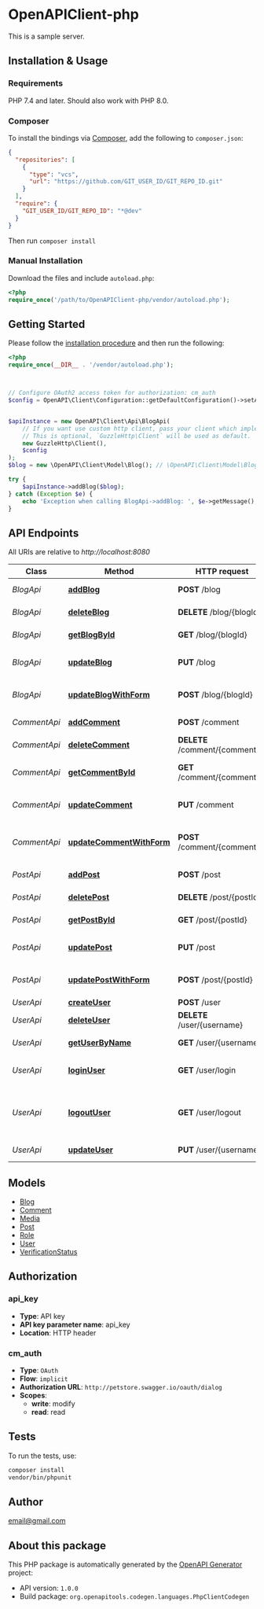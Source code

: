 # OpenAPIClient-php

This is a sample server.



## Installation & Usage

### Requirements

PHP 7.4 and later.
Should also work with PHP 8.0.

### Composer

To install the bindings via [Composer](https://getcomposer.org/), add the following to `composer.json`:

```json
{
  "repositories": [
    {
      "type": "vcs",
      "url": "https://github.com/GIT_USER_ID/GIT_REPO_ID.git"
    }
  ],
  "require": {
    "GIT_USER_ID/GIT_REPO_ID": "*@dev"
  }
}
```

Then run `composer install`

### Manual Installation

Download the files and include `autoload.php`:

```php
<?php
require_once('/path/to/OpenAPIClient-php/vendor/autoload.php');
```

## Getting Started

Please follow the [installation procedure](#installation--usage) and then run the following:

```php
<?php
require_once(__DIR__ . '/vendor/autoload.php');



// Configure OAuth2 access token for authorization: cm_auth
$config = OpenAPI\Client\Configuration::getDefaultConfiguration()->setAccessToken('YOUR_ACCESS_TOKEN');


$apiInstance = new OpenAPI\Client\Api\BlogApi(
    // If you want use custom http client, pass your client which implements `GuzzleHttp\ClientInterface`.
    // This is optional, `GuzzleHttp\Client` will be used as default.
    new GuzzleHttp\Client(),
    $config
);
$blog = new \OpenAPI\Client\Model\Blog(); // \OpenAPI\Client\Model\Blog | Blog object that needs to be added

try {
    $apiInstance->addBlog($blog);
} catch (Exception $e) {
    echo 'Exception when calling BlogApi->addBlog: ', $e->getMessage(), PHP_EOL;
}

```

## API Endpoints

All URIs are relative to *http://localhost:8080*

Class | Method | HTTP request | Description
------------ | ------------- | ------------- | -------------
*BlogApi* | [**addBlog**](docs/Api/BlogApi.md#addblog) | **POST** /blog | Add a new blog
*BlogApi* | [**deleteBlog**](docs/Api/BlogApi.md#deleteblog) | **DELETE** /blog/{blogId} | Deletes a blog
*BlogApi* | [**getBlogById**](docs/Api/BlogApi.md#getblogbyid) | **GET** /blog/{blogId} | Find blog by ID
*BlogApi* | [**updateBlog**](docs/Api/BlogApi.md#updateblog) | **PUT** /blog | Update an existing blog
*BlogApi* | [**updateBlogWithForm**](docs/Api/BlogApi.md#updateblogwithform) | **POST** /blog/{blogId} | Updates a blog with form data
*CommentApi* | [**addComment**](docs/Api/CommentApi.md#addcomment) | **POST** /comment | Add a new comment
*CommentApi* | [**deleteComment**](docs/Api/CommentApi.md#deletecomment) | **DELETE** /comment/{commentId} | Deletes a comment
*CommentApi* | [**getCommentById**](docs/Api/CommentApi.md#getcommentbyid) | **GET** /comment/{commentId} | Find comment by ID
*CommentApi* | [**updateComment**](docs/Api/CommentApi.md#updatecomment) | **PUT** /comment | Update an existing comment
*CommentApi* | [**updateCommentWithForm**](docs/Api/CommentApi.md#updatecommentwithform) | **POST** /comment/{commentId} | Updates a comment with form data
*PostApi* | [**addPost**](docs/Api/PostApi.md#addpost) | **POST** /post | Add a new post
*PostApi* | [**deletePost**](docs/Api/PostApi.md#deletepost) | **DELETE** /post/{postId} | Deletes a post
*PostApi* | [**getPostById**](docs/Api/PostApi.md#getpostbyid) | **GET** /post/{postId} | Find post by ID
*PostApi* | [**updatePost**](docs/Api/PostApi.md#updatepost) | **PUT** /post | Update an existing post
*PostApi* | [**updatePostWithForm**](docs/Api/PostApi.md#updatepostwithform) | **POST** /post/{postId} | Updates a post with form data
*UserApi* | [**createUser**](docs/Api/UserApi.md#createuser) | **POST** /user | Create user
*UserApi* | [**deleteUser**](docs/Api/UserApi.md#deleteuser) | **DELETE** /user/{username} | Delete user
*UserApi* | [**getUserByName**](docs/Api/UserApi.md#getuserbyname) | **GET** /user/{username} | Get user by user name
*UserApi* | [**loginUser**](docs/Api/UserApi.md#loginuser) | **GET** /user/login | Logs user into the system
*UserApi* | [**logoutUser**](docs/Api/UserApi.md#logoutuser) | **GET** /user/logout | Logs out current logged in user session
*UserApi* | [**updateUser**](docs/Api/UserApi.md#updateuser) | **PUT** /user/{username} | Updated user

## Models

- [Blog](docs/Model/Blog.md)
- [Comment](docs/Model/Comment.md)
- [Media](docs/Model/Media.md)
- [Post](docs/Model/Post.md)
- [Role](docs/Model/Role.md)
- [User](docs/Model/User.md)
- [VerificationStatus](docs/Model/VerificationStatus.md)

## Authorization

### api_key

- **Type**: API key
- **API key parameter name**: api_key
- **Location**: HTTP header



### cm_auth

- **Type**: `OAuth`
- **Flow**: `implicit`
- **Authorization URL**: `http://petstore.swagger.io/oauth/dialog`
- **Scopes**: 
    - **write**: modify
    - **read**: read

## Tests

To run the tests, use:

```bash
composer install
vendor/bin/phpunit
```

## Author

email@gmail.com

## About this package

This PHP package is automatically generated by the [OpenAPI Generator](https://openapi-generator.tech) project:

- API version: `1.0.0`
- Build package: `org.openapitools.codegen.languages.PhpClientCodegen`

